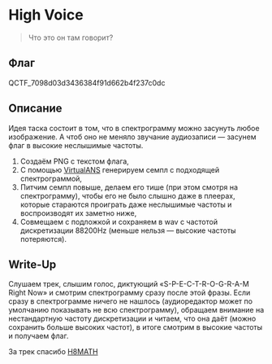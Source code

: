 High Voice
======

> Что это он там говорит?

Флаг
----
QCTF_7098d03d3436384f91d662b4f237c0dc

Описание
------

Идея таска состоит в том, что в спектрограмму можно засунуть любое изображение. А чтоб оно не меняло звучание аудиозаписи — засунем флаг в высокие неслышимые частоты.

1. Создаём PNG с текстом флага,
2. С помощью [VirtualANS](http://www.warmplace.ru/soft/ans/index_ru.php) генерируем семпл с подходящей спектрограммой,
3. Питчим семпл повыше, делаем его тише (при этом смотря на спектрограмму), чтобы его не было слышно даже в плеерах, которые стараются проиграть даже неслышимые частоты и воспроизводят их заметно ниже,
4. Совмещаем с подложкой и сохраняем в wav с частотой дискретизации 88200Hz (меньше нельзя — высокие частоты потеряются).

Write-Up
--------

Слушаем трек, слышим голос, диктующий «S-P-E-C-T-R-O-G-R-A-M Right Now» и смотрим спектрограмму сразу после этой фразы. Если сразу в спектрограмме ничего не нашлось (аудиоредактор может по умолчанию показывать не всю спектрограмму), обращаем внимание на нестандартную частоту дискретизации и читаем, что она даёт (можно сохранить больше высоких частот), в итоге смотрим в высокие частоты и получаем флаг.


За трек спасибо [H8MATH](https://vk.com/h8math)
